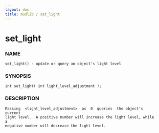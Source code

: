 ```yaml
---
layout: doc
title: mudlib / set_light
---
```

# set_light

### NAME

    set_light() - update or query an object's light level

### SYNOPSIS

    int set_light( int light_level_adjustment );

### DESCRIPTION

    Passing  <light_level_adjustment>  as  0  queries  the object's current
    light level.  A positive number will increase the light level, while  a
    negative number will decrease the light level.

